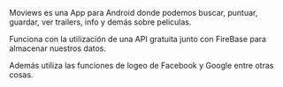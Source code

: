 Moviews es una App para Android donde podemos buscar, puntuar, guardar, ver trailers, info y demás sobre peliculas.

Funciona con la utilización de una API gratuita junto con FireBase para almacenar nuestros datos.

Además utiliza las funciones de logeo de Facebook y Google entre otras cosas.
